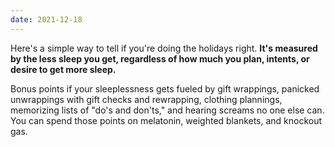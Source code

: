 ```yaml
---
date: 2021-12-18
---
```


Here's a simple way to tell if you're doing the holidays right. **It's measured by the less sleep you get, regardless of how much you plan, intents, or desire to get more sleep.**

Bonus points if your sleeplessness gets fueled by gift wrappings, panicked unwrappings with gift checks and rewrapping, clothing plannings, memorizing lists of "do's and don'ts," and hearing screams no one else can. You can spend those points on melatonin, weighted blankets, and knockout gas.
